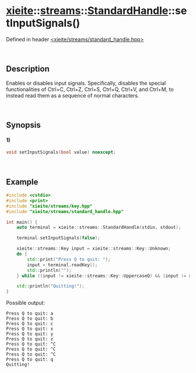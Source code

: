 # [xieite](../../../../../xieite.md)\:\:[streams](../../../../../streams.md)\:\:[StandardHandle](../../../standard_handle.md)\:\:setInputSignals\(\)
Defined in header [<xieite/streams/standard_handle.hpp>](../../../../../../include/xieite/streams/standard_handle.hpp)

&nbsp;

## Description
Enables or disables input signals. Specifically, disables the special functionalities of Ctrl+C, Ctrl+Z, Ctrl+S, Ctrl+Q, Ctrl+V, and Ctrl+M, to instead read them as a sequence of normal characters.

&nbsp;

## Synopsis
#### 1)
```cpp
void setInputSignals(bool value) noexcept;
```

&nbsp;

## Example
```cpp
#include <cstdio>
#include <print>
#include "xieite/streams/key.hpp"
#include "xieite/streams/standard_handle.hpp"

int main() {
    auto terminal = xieite::streams::StandardHandle(stdin, stdout);

    terminal.setInputSignals(false);

    xieite::streams::Key input = xieite::streams::Key::Unknown;
    do {
        std::print("Press Q to quit: ");
        input = terminal.readKey();
        std::println("");
    } while ((input != xieite::streams::Key::UppercaseQ) && (input != xieite::streams::Key::LowercaseQ));

    std::println("Quitting!");
}
```
Possible output:
```
Press Q to quit: a
Press Q to quit: b
Press Q to quit: c
Press Q to quit: x
Press Q to quit: y
Press Q to quit: z
Press Q to quit: ^C
Press Q to quit: ^C
Press Q to quit: ^C
Press Q to quit: q
Quitting!
```
